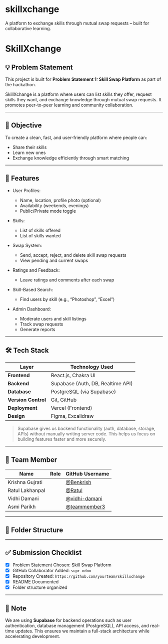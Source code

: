 # skillxchange
A platform to exchange skills through mutual swap requests – built for collaborative learning.
# SkillXchange

## 💡 Problem Statement

This project is built for **Problem Statement 1: Skill Swap Platform** as part of the hackathon.

SkillXchange is a platform where users can list skills they offer, request skills they want, and exchange knowledge through mutual swap requests. It promotes peer-to-peer learning and community collaboration.

---

## 🎯 Objective

To create a clean, fast, and user-friendly platform where people can:
- Share their skills
- Learn new ones
- Exchange knowledge efficiently through smart matching

---

## 🔧 Features

- User Profiles:
  - Name, location, profile photo (optional)
  - Availability (weekends, evenings)
  - Public/Private mode toggle

- Skills:
  - List of skills offered
  - List of skills wanted

- Swap System:
  - Send, accept, reject, and delete skill swap requests
  - View pending and current swaps

- Ratings and Feedback:
  - Leave ratings and comments after each swap

- Skill-Based Search:
  - Find users by skill (e.g., “Photoshop”, “Excel”)

- Admin Dashboard:
  - Moderate users and skill listings
  - Track swap requests
  - Generate reports

---

## 🛠 Tech Stack

| Layer         | Technology Used                      |
|---------------|----------------------------------------|
| **Frontend**  | React.js, Chakra UI                   |
| **Backend**   | Supabase (Auth, DB, Realtime API)     |
| **Database**  | PostgreSQL (via Supabase)             |
| **Version Control** | Git, GitHub                     |
| **Deployment**| Vercel (Frontend)                     |
| **Design**    | Figma, Excalidraw                     |

> Supabase gives us backend functionality (auth, database, storage, APIs) without manually writing server code. This helps us focus on building features faster and more securely.

---

## 👥 Team Member

| Name            | Role                          | GitHub Username                          |
|-----------------|-------------------------------|-------------------------------------------|
| Krishna Gujrati |   | [@Benkrish](https://github.com/Benkrish)
| Ratul Lakhanpal |     | [@Ratul](https://github.com/ratul-24) |
| Vidhi Damani    |             | [@vidhi-damani](https://github.com/vidhi-damani) |
| Asmi Parikh     |             | [@teammember3](https://github.com/asmi902) |

---

## 📁 Folder Structure


---

## ✅ Submission Checklist

- [x] Problem Statement Chosen: Skill Swap Platform
- [x] GitHub Collaborator Added: `supr-odoo`
- [x] Repository Created: `https://github.com/yourteam/skillxchange`
- [x] README Documented
- [x] Folder structure organized

---

## 📌 Note

We are using **Supabase** for backend operations such as user authentication, database management (PostgreSQL), API access, and real-time updates. This ensures we maintain a full-stack architecture while accelerating development.
